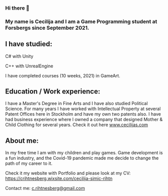
### Hi there 👋

### My name is Cecilija and I am a Game Programming student at Forsbergs since September 2021.

## I have studied:

C# with Unity

C++ with UnrealEngine 

I have completed courses (10 weeks, 2021) in GameArt. 

## Education / Work experience:

I have a Master's Degree in Fine Arts and I have also studied Political Science. For many years I have worked with Intellectual Property at several Patent Offices here in Stockholm and have my own two patents also. I have had business experience where I owned a company that designed Mother & Child Clothing for several years. Check it out here www.cecilijas.com

## About me:

In my free time I am with my children and play games. Game development is a fun industry, and the Covid-19 pandemic made me decide to change the path of my career to it.

Check it my website with Portfolio and please look at my CV: https://crihtnesberg.wixsite.com/cecilija-simic-rihtn

Contact me: c.rihtnesberg@gmail.com
